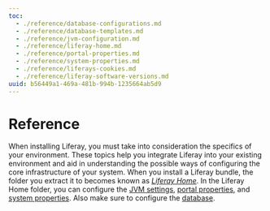 ```yaml
---
toc:
  - ./reference/database-configurations.md
  - ./reference/database-templates.md
  - ./reference/jvm-configuration.md
  - ./reference/liferay-home.md
  - ./reference/portal-properties.md
  - ./reference/system-properties.md
  - ./reference/liferays-cookies.md
  - ./reference/liferay-software-versions.md
uuid: b56449a1-469a-481b-994b-1235664ab5d9
---
```

# Reference

When installing Liferay, you must take into consideration the specifics of your environment. These topics help you integrate Liferay into your existing environment and aid in understanding the possible ways of configuring the core infrastructure of your system. When you install a Liferay bundle, the folder you extract it to becomes known as *[Liferay Home](./reference/liferay-home.md)*. In the Liferay Home folder, you can configure the [JVM settings](./reference/jvm-configuration.md), [portal properties](./reference/portal-properties.md), and [system properties](./reference/system-properties.md). Also make sure to configure the [database](./reference/database-configurations.md).